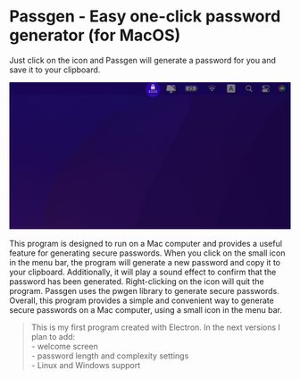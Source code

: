 # Passgen - Easy one-click password generator (for MacOS)
Just click on the icon and Passgen will generate a password for you and save it to your clipboard.

![screenshot](./screenshot.jpg)

This program is designed to run on a Mac computer and provides a useful feature for generating secure passwords. When you click on the small icon in the menu bar, the program will generate a new password and copy it to your clipboard. Additionally, it will play a sound effect to confirm that the password has been generated. Right-clicking on the icon will quit the program.
Passgen uses the pwgen library to generate secure passwords.
Overall, this program provides a simple and convenient way to generate secure passwords on a Mac computer, using a small icon in the menu bar.

> This is my first program created with Electron.
> In the next versions I plan to add:  
> \- welcome screen  
> \- password length and complexity settings  
> \- Linux and Windows support
